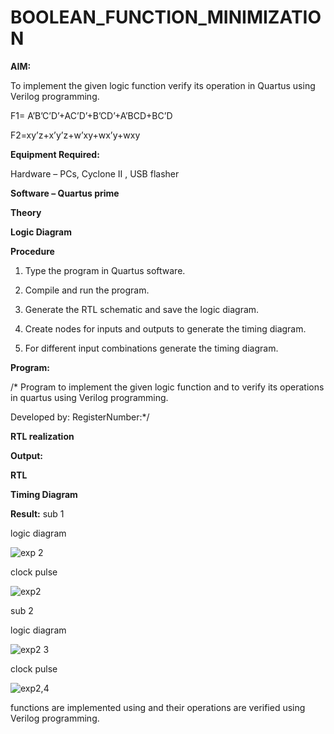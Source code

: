 # BOOLEAN_FUNCTION_MINIMIZATION

**AIM:**

To implement the given logic function verify its operation in Quartus using Verilog programming.

F1= A’B’C’D’+AC’D’+B’CD’+A’BCD+BC’D 

F2=xy’z+x’y’z+w’xy+wx’y+wxy

**Equipment Required:**

Hardware – PCs, Cyclone II , USB flasher

**Software – Quartus prime**

**Theory**

**Logic Diagram**

**Procedure**

1.	Type the program in Quartus software.

2.	Compile and run the program.

3.	Generate the RTL schematic and save the logic diagram.

4.	Create nodes for inputs and outputs to generate the timing diagram.

5.	For different input combinations generate the timing diagram.


**Program:**

/* Program to implement the given logic function and to verify its operations in quartus using Verilog programming. 

Developed by: RegisterNumber:*/


**RTL realization**

**Output:**

**RTL**

**Timing Diagram**

**Result:**
sub 1 

logic diagram

![exp 2](https://github.com/user-attachments/assets/856eccf8-7533-439a-92e4-ef74e7a52775)

clock pulse 

![exp2](https://github.com/user-attachments/assets/fc16d7cf-d734-4111-b83d-8f18b166c6cb)

sub 2

logic diagram

![exp2 3](https://github.com/user-attachments/assets/30f11d2f-c354-4cfd-be8c-90f58fd939d1)

clock pulse

![exp2,4](https://github.com/user-attachments/assets/73d0ceab-d8b0-4c7a-89d3-68de7937acbc)

functions are implemented using and their operations are verified using Verilog programming.

